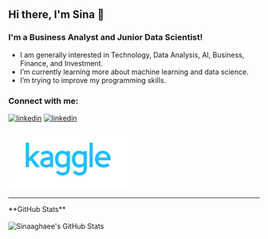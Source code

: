 ## Hi there, I'm Sina  👋 

### I'm a Business Analyst and Junior Data Scientist!

- I am generally interested in Technology, Data Analysis, AI, Business, Finance, and Investment.
- I’m currently learning more about machine learning and data science.
- I’m trying to improve my programming skills.



### Connect with me:

[![linkedin](./img/linkedin-light)](https://www.linkedin.com/in/sinaaghaee/#gh-light-mode-only)
[![linkedin](./img/linkedin-dark)](https://www.linkedin.com/in/sinaaghaee/#gh-dark-mode-only)
&nbsp;&nbsp;

[![kaggle](./img/kaggle.svg)](https://www.kaggle.com/sinaaghaee)
&nbsp;&nbsp;

---

<summary> **GitHub Stats**</summary>

<br/>

<img align="left" alt="Sinaaghaee's GitHub Stats" src="https://github-readme-stats.vercel.app/api?username=sinaaghaee&show_icons=true&hide_border=false&title_color=ff652f&icon_color=FFE400&bg_color=09131B&text_color=ffffff&border_color=0c1a25" />


[linkedin]: https://www.linkedin.com/in/sinaaghaee/
[kaggle]: https://www.kaggle.com/sinaaghaee